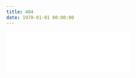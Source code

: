 ```yaml
---
title: 404
date: 1970-01-01 00:00:00
---
```


<div id="he-plugin-standard"></div>
<script>
WIDGET = {
  CONFIG: {
    "layout": 1,
    "width": "450",
    "height": "150",
    "background": 1,
    "dataColor": "FFFFFF",
    "borderRadius": 5,
    "key": "6b0ba07564434d1e94de1058a0d25df1"
  }
}
</script>
<script src="https://widget.heweather.net/standard/static/js/he-standard-common.js?v=1.1"></script>


<div id="music163player">
<iframe frameborder="no" border="0" marginwidth="0" marginheight="0" width=330 height=110 src="//music.163.com/outchain/player?type=0&id=2981177242&auto=1&height=90"></iframe>
</div>
<script src="//qzonestyle.gtimg.cn/qzone/hybrid/app/404/search_children.js"
        charset="utf-8" homePageUrl="/" homePageName="Back to home">
</script>
<link rel="stylesheet" type="text/css" href="https://qzone.qq.com/gy/404/style/404style.css">
<script type="text/plain" src="http://www.qq.com/404/search_children.js"
          charset="utf-8" homePageUrl="/"
          homePageName="回到我的主页">
  </script>
  <script src="https://qzone.qq.com/gy/404/data.js" charset="utf-8"></script>
  <script src="https://qzone.qq.com/gy/404/page.js" charset="utf-8"></script>

